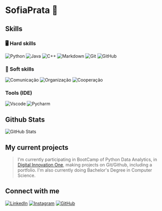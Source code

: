 # SofiaPrata 🫧

## Skills
### 🖥️ Hard skills
![Python](https://img.shields.io/badge/python-69608a?style=for-the-badge&logo=python&logoColor=fafafa)
![Java](https://img.shields.io/badge/java-e68cbd.svg?style=for-the-badge&logo=openjdk&logoColor=white)
![C++](https://img.shields.io/badge/C%2B%2B-637191?style=for-the-badge&logo=c%2B%2B&logoColor=white)
![Markdown](https://img.shields.io/badge/Markdown-74adb5?style=for-the-badge&logo=markdown)
![Git](https://img.shields.io/badge/Git-753c55?style=for-the-badge&logo=git)
![GitHub](https://img.shields.io/badge/GitHub-553c75?style=for-the-badge&logo=github&logoColor=white)



### 👥 Soft skills
![Comunicação](https://img.shields.io/badge/Comunicação-74adb5?style=for-the-badge)
![Organização](https://img.shields.io/badge/Organização-69608a?style=for-the-badge)
![Cooperação](https://img.shields.io/badge/Cooperação-637191?style=for-the-badge)

### Tools (IDE)
![Vscode](https://img.shields.io/badge/Vscode-35466e?style=for-the-badge&logo=visual-studio-code&logoColor=white)
![Pycharm](https://img.shields.io/badge/Pycharm-3c6675?style=for-the-badge&logo=pycharm&logoColor=white)

## Github Stats
![GitHub Stats](https://github-readme-stats.vercel.app/api?username=SofiaPrata&theme=transparent&bg_color=a2b8f5&border_color=734b82&show_icons=true&icon_color=b97bd1&title_color=b97bd1&text_color=FFF&hide_title=true&hide=stars)

## My current projects 
>I'm currently participating in BootCamp of Python Data Analytics, in [Digital Innovation One](https://www.dio.me/), making projects on Git/Github, including a portfolio.
>I'm also currently doing Bachelor's Degree in Computer Science. 

## Connect with me
[![LinkedIn](https://img.shields.io/badge/LinkedIn-87b3de?style=for-the-badge&logo=linkedin&logoColor=B#ffffff)](www.linkedin.com/in/sofia-freitas-batista-prata-a1a9872b2)
[![Instagram](https://img.shields.io/badge/-Instagram-ae9bf2?style=for-the-badge&logo=instagram&logoColor=white)](https://www.instagram.com/sofiaprata9/)
[![GitHub](https://img.shields.io/badge/GitHub-9d74b5?style=for-the-badge&logo=github&logoColor=white)](https://github.com/sofiaprata)
